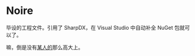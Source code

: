 ﻿
# Noire

毕设的工程文件。引用了 SharpDX，在 Visual Studio 中自动补全 NuGet 包就可以了。

嘛，倒是没有[某人的](//github.com/THISISAGOODNAME/graduation-project)那么高大上。
